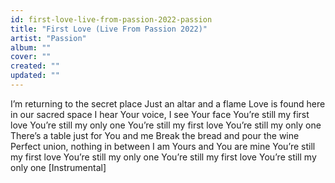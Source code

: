```yaml
---
id: first-love-live-from-passion-2022-passion
title: "First Love (Live From Passion 2022)"
artist: "Passion"
album: ""
cover: ""
created: ""
updated: ""
---
```


I’m returning to the secret place
Just an altar and a flame
Love is found here in our sacred space
I hear Your voice, I see Your face
You’re still my first love
You’re still my only one
You’re still my first love
You’re still my only one
There’s a table just for You and me
Break the bread and pour the wine
Perfect union, nothing in between
I am Yours and You are mine
You’re still my first love
You’re still my only one
You’re still my first love
You’re still my only one
[Instrumental]